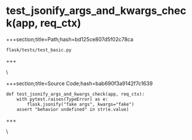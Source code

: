 



# test_jsonify_args_and_kwargs_check(app, req_ctx)
  
+++section;title=Path;hash=bd125ce807d5f02c78ca

`flask/tests/test_basic.py`
  
+++

\
  
+++section;title=Source Code;hash=bab690f3a9142f7c1639
```
def test_jsonify_args_and_kwargs_check(app, req_ctx):
    with pytest.raises(TypeError) as e:
        flask.jsonify("fake args", kwargs="fake")
    assert "behavior undefined" in str(e.value)
```  
+++

\
